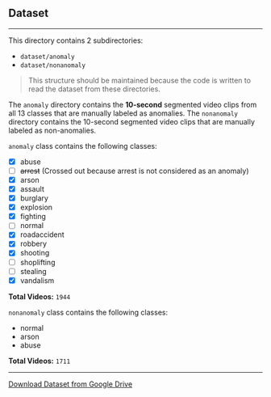 ## Dataset

---

This directory contains 2 subdirectories:

- `dataset/anomaly`
- `dataset/nonanomaly`

> This structure should be maintained because the code is written to read the dataset from these directories.

The `anomaly` directory contains the **10-second** segmented video clips from all 13 classes that are manually labeled as anomalies. The `nonanomaly` directory contains the 10-second segmented video clips that are manually labeled as non-anomalies.

`anomaly` class contains the following classes:
- [x] abuse
- [ ] <strike>arrest</strike> (Crossed out because arrest is not considered as an anomaly)
- [x] arson
- [x] assault
- [x] burglary
- [x] explosion
- [x] fighting
- [ ] normal
- [x] roadaccident
- [x] robbery
- [x] shooting
- [ ] shoplifting
- [ ] stealing
- [x] vandalism

**Total Videos:** `1944`

`nonanomaly` class contains the following classes:
- normal
- arson
- abuse

**Total Videos:** `1711`

---
[Download Dataset from Google Drive](https://drive.google.com/drive/folders/1-X32CoRPdcicm_wMTs43KB-653d641FY?usp=share_link)
